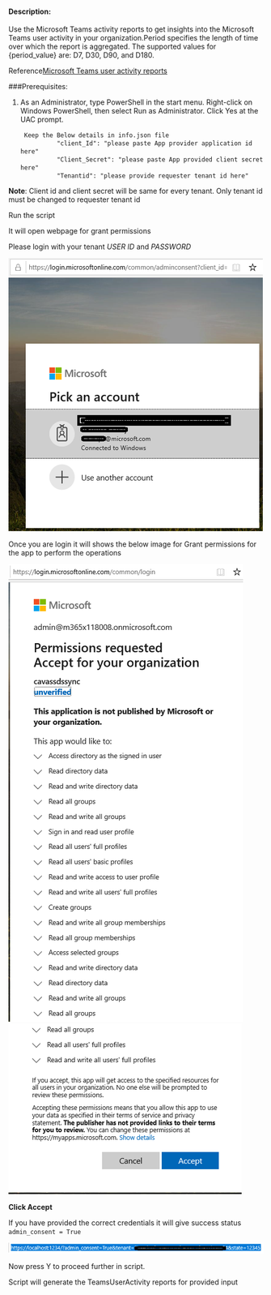 #### Description:

Use the Microsoft Teams activity reports to get insights into the Microsoft Teams user activity in your organization.Period specifies the length of time over which the report is aggregated. The supported values for {period_value} are: D7, D30, D90, and D180. 

Reference[Microsoft Teams user activity reports](https://docs.microsoft.com/en-us/graph/api/resources/microsoft-teams-user-activity-reports?view=graph-rest-1.0)

###Prerequisites:

1. As an Administrator, type PowerShell in the start menu. Right-click on Windows PowerShell, then select Run as Administrator. Click Yes at the UAC prompt.


        Keep the Below details in info.json file
                 "client_Id": "please paste App provider application id here" 
                 "Client_Secret": "please paste App provided client secret here" 
                 "Tenantid": "please provide requester tenant id here"
                

**Note**: Client id and client secret will be same for every tenant. Only tenant id must be changed to requester tenant id

Run the script

 It will open webpage for grant permissions

 Please login with your tenant _USER ID_ and _PASSWORD_

![Signin](https://github.com/Geetha63/MS-Teams-Scripts/blob/master/Images/Siginin.png)

Once you are login it will shows the below image for Grant permissions for the app to perform the operations

![GrantPermission](https://github.com/Geetha63/MS-Teams-Scripts/blob/master/Images/GrantPermissions.png)
![GrantPermission](https://github.com/Geetha63/MS-Teams-Scripts/blob/master/Images/GrantPermissions2.png)

**Click Accept**

If you have provided the correct credentials it will give success status `admin_consent = True`

![Admin Consent](https://github.com/Geetha63/MS-Teams-Scripts/blob/master/Images/AdminConsent.png)

Now press Y to proceed further in script.

Script will generate the TeamsUserActivity reports for provided input





